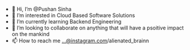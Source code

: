 - 👋 Hi, I’m @Pushan Sinha
- 👀 I’m interested in Cloud Based Software Solutions
- 🌱 I’m currently learning Backend Engineering
- 💞️ I’m looking to collaborate on anything that will have a psoitive impact on the mankind
- 📫 How to reach me ...@instagram.com/alienated_brainn

<!---
programm3d/programm3d is a ✨ special ✨ repository because its `README.md` (this file) appears on your GitHub profile.
You can click the Preview link to take a look at your changes.
--->
